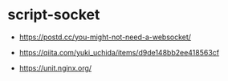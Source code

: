 # script-socket

- https://postd.cc/you-might-not-need-a-websocket/

- https://qiita.com/yuki_uchida/items/d9de148bb2ee418563cf

- https://unit.nginx.org/
